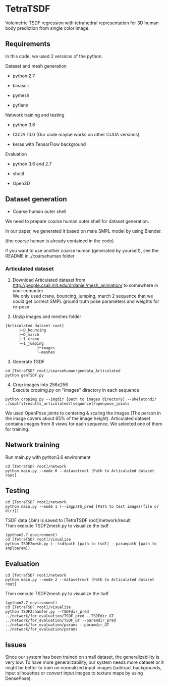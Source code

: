 # TetraTSDF

Volumetric TSDF regression with tetrahedral representation for 3D human body prediction from single color image.


## Requirements

In this code, we used 2 versions of the python.

Dataset and mesh generation

- python 2.7

- binascii

- pymesh

- pyflann

Network training and testing

- python 3.6

- CUDA 10.0  (Our code maybe works on other CUDA versions)

- keras with TensorFlow background

Evaluation

- python 3.6 and 2.7

- shutil

- Open3D


## Dataset generation

- Coarse human outer shell

We need to prepare coarse human outer shell for dataset generation.

In our paper, we generated it based on male SMPL model by using Blender.

(the coarse human is already contained in the code)

if you want to use another coarse human (generated by yourself), see the README in ./coarsehuman folder

### Articulated dataset
1. Download Articulated dataset from http://people.csail.mit.edu/drdaniel/mesh_animation/ to somewhere in your computer  
We only used crane, bouncing, jumping, march 2 sequence that we could get correct SMPL ground truth pose parameters and weights for re-pose.

2. Unzip images and meshes folder  

```
[Articulated dataset root]  
      ├─D_bouncing
      ├─D_march
      ├─I_crane
      └─I_jumping
              ├─images
              └─meshes
```

3. Generate TSDF

```
cd [TetraTSDF root]/coarsehuman/gendata_Articulated
python genTSDF.py
```

4. Crop images into 256x256  
Execute cropimg.py on "images" directory in each sequence
```
python cropimg.py --imgdir [path to images directory] --skeletondir ./smplfitresults_articulated/[sequence]/openpose_joints
```
We used OpenPose joints to centering & scaling the images (The person in the image covers about 65% of the image height).
Articulated dataset contains images from 8 views for each sequence. We selected one of them for training.

## Network training
Run main.py with python3.6 environment    
```
cd [TetraTSDF root]/network
python main.py --mode 0 --datasetroot [Path to Articulated dataset root]
```

## Testing
```
cd [TetraTSDF root]/network
python main.py --mode 1 (--imgpath_pred [Path to test images(file or dir)])
```
TSDF data (.bin) is saved to [TetraTSDF root]/network/result  
Then execute TSDF2mesh.py to visualize the tsdf
```
(python2.7 environment)
cd [TetraTSDF root]/visualize
python TSDF2mesh.py (--tsdfpath [path to tsdf] --parampath [path to smplparam])
```

## Evaluation
```
cd [TetraTSDF root]/network
python main.py --mode 2 --datasetroot [Path to Articulated dataset root]
```
Then execute TSDF2mesh.py to visualize the tsdf
```
(python2.7 environment)
cd [TetraTSDF root]/visualize
python TSDF2chamfer.py --TSDFdir_pred ../network/for_evaluation/TSDF_pred --TSDFdir_GT ../network/for_evaluation/TSDF_GT --paramdir_pred ../network/for_evaluation/params --paramdir_GT ../network/for_evaluation/params
```
## Issues
Since our system has been trained on small dataset, the generalizability is very low. To have more generalizability, our system needs more dataset or it might be better to train on normalized input images (subtract backgrounds, input silhouettes or convert input images to texture maps by using DensePose).